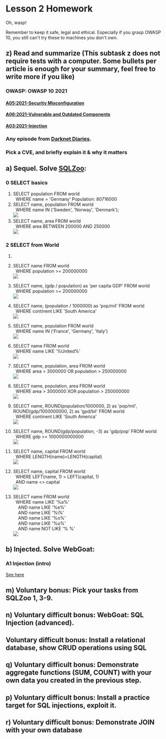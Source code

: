 # Lesson 2 Homework

Oh, wasp!  

Remember to keep it safe, legal and ethical. Especially if you grasp OWASP 10, you still can't try these to machines you don't own.  

## z) Read and summarize (This subtask z does not require tests with a computer. Some bullets per article is enough for your summary, feel free to write more if you like)  

### OWASP: OWASP 10 2021  
#### [A05:2021-Security Misconfiguration](https://owasp.org/Top10/A05_2021-Security_Misconfiguration/)
   
#### [A06:2021-Vulnerable and Outdated Components](https://owasp.org/Top10/A06_2021-Vulnerable_and_Outdated_Components/)
  
#### [A03:2021-Injection](https://owasp.org/Top10/A03_2021-Injection/)

  
### Any episode from [Darknet Diaries](https://darknetdiaries.com/).  
  
### Pick a CVE, and briefly explain it & why it matters  
  
## a) Sequel. Solve [SQLZoo](https://sqlzoo.net/wiki/SQL_Tutorial):

### 0 SELECT basics  

1. SELECT population FROM world  
      WHERE name = 'Germany' 
    Population: 80716000  
2. SELECT name, population FROM world  
      WHERE name IN ('Sweden', 'Norway', 'Denmark');  
    <img src="Pictures/Lesson2/sqlZoo0-2.png">  
3. SELECT name, area FROM world  
      WHERE area BETWEEN 200000 AND 250000  
    <img src="Pictures/Lesson2/sqlZoo0-3.png">

### 2 SELECT from World  

1.  
  
2. SELECT name FROM world  
      WHERE population >= 200000000  
    <img src="Pictures/Lesson2/sqlZoo2-2.png">  
3. SELECT name, (gdp / population) as 'per capita GDP' FROM world  
      WHERE population >= 200000000  
    <img src="Pictures/Lesson2/sqlZoo2-3.png">   
4. SELECT name, (population / 1000000) as 'pop/mil' FROM world  
      WHERE continent LIKE 'South America'  
    <img src="Pictures/Lesson2/sqlZoo2-4.png">  
5. SELECT name, population FROM world  
      WHERE name IN ('France', 'Germany', 'Italy')  
    <img src="Pictures/Lesson2/sqlZoo2-5.png">  
6. SELECT name FROM world  
      WHERE name LIKE '%United%'  
    <img src="Pictures/Lesson2/sqlZoo2-6.png">  
7. SELECT name, population, area FROM world  
      WHERE area > 3000000 OR population > 250000000  
    <img src="Pictures/Lesson2/sqlZoo2-7.png">  
8. SELECT name, population, area FROM world  
      WHERE area > 3000000 XOR population > 250000000  
    <img src="Pictures/Lesson2/sqlZoo2-8.png">  
9. SELECT name, ROUND(population/1000000, 2) as 'pop/mil', ROUND(gdp/1000000000, 2) as 'gpd/bil' FROM world  
      WHERE continent LIKE 'South America'  
    <img src="Pictures/Lesson2/sqlZoo2-9.png">  
10. SELECT name, ROUND(gdp/population, -3) as 'gdp/pop' FROM world  
      WHERE gdp >= 1000000000000  
    <img src="Pictures/Lesson2/sqlZoo2-10.png">   
11. SELECT name, capital FROM world  
      WHERE LENGTH(name)=LENGTH(capital)  
    <img src="Pictures/Lesson2/sqlZoo2-11.png">  
12. SELECT name, capital FROM world  
      WHERE LEFT(name, 1) = LEFT(capital, 1)  
      AND name <> capital  
    <img src="Pictures/Lesson2/sqlZoo2-12.png">  
13. SELECT name FROM world  
      WHERE name LIKE '%a%'  
        AND name LIKE '%e%'  
        AND name LIKE '%i%'  
        AND name LIKE '%o%'  
        AND name LIKE '%u%'  
        AND name NOT LIKE '% %'  
    <img src="Pictures/Lesson2/sqlZoo2-13.png">  

## b) Injected. Solve WebGoat:  

### A1 Injection (intro)  

[See here](/Homework/WebGoat/SQLInjections/A1InjectionIntro.md) 
  
## m) Voluntary bonus: Pick your tasks from SQLZoo 1, 3-9.    

## n) Voluntary difficult bonus: WebGoat: SQL Injection (advanced).  

  
## Voluntary difficult bonus: Install a relational database, show CRUD operations using SQL  
  
    
## q) Voluntary difficult bonus: Demonstrate aggregate functions (SUM, COUNT) with your own data you created in the previous step.  

  
## p) Voluntary difficult bonus: Install a practice target for SQL injections, exploit it.  

  
## r) Voluntary difficult bonus: Demonstrate JOIN with your own database  

